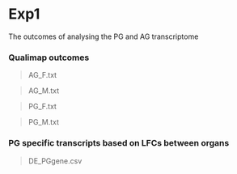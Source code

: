 # Exp1
The outcomes of analysing the PG and AG transcriptome

### Qualimap outcomes 
> AG_F.txt

> AG_M.txt 

> PG_F.txt

> PG_M.txt

### PG specific transcripts based on LFCs between organs
> DE_PGgene.csv
